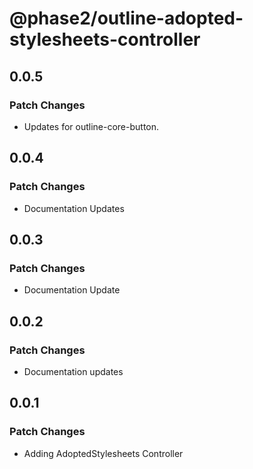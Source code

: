 # @phase2/outline-adopted-stylesheets-controller

## 0.0.5

### Patch Changes

- Updates for outline-core-button.

## 0.0.4

### Patch Changes

- Documentation Updates

## 0.0.3

### Patch Changes

- Documentation Update

## 0.0.2

### Patch Changes

- Documentation updates

## 0.0.1

### Patch Changes

- Adding AdoptedStylesheets Controller
